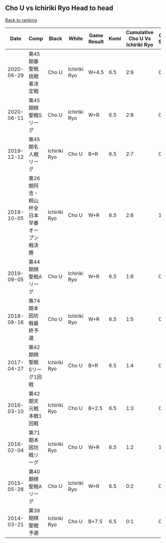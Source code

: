 ## Cho U vs Ichiriki Ryo Head to head

[Back to ranking](../../index.md)




| **Date** | **Comp** | **Black** | **White** | **Game Result** | **Komi** | **Cumulative Cho U Vs Ichiriki Ryo** | **Cho U Streak** | **Ichiriki Ryo Streak** | 
| --- | --- | --- | --- | --- | --- | --- | --- | --- |
| 2020-06-29 | 第45期碁聖戦挑戦者決定戦 | Cho U | Ichiriki Ryo | W+4.5 | 6.5 | 2:9 | 0 | 3 | 
| 2020-06-11 | 第45期棋聖戦Sリーグ | Cho U | Ichiriki Ryo | W+R | 6.5 | 2:8 | 0 | 2 | 
| 2019-12-12 | 第45期名人戦リーグ | Ichiriki Ryo | Cho U | B+R | 6.5 | 2:7 | 0 | 1 | 
| 2019-10-05 | 第26期阿含・桐山杯全日本早碁オープン戦決勝  | Ichiriki Ryo | Cho U | W+R | 6.5 | 2:6 | 1 | 0 | 
| 2019-09-05 | 第44期棋聖戦Aリーグ | Cho U | Ichiriki Ryo | W+R | 6.5 | 1:6 | 0 | 4 | 
| 2018-08-16 | 第74期本因坊戦最終予選 | Cho U | Ichiriki Ryo | W+R | 6.5 | 1:5 | 0 | 3 | 
| 2017-04-27 | 第42期棋聖戦　Sリーグ1回戦 | Ichiriki Ryo | Cho U | B+R | 6.5 | 1:4 | 0 | 2 | 
| 2016-03-10 | 第42期天元戦本戦1回戦 | Ichiriki Ryo | Cho U | B+2.5 | 6.5 | 1:3 | 0 | 1 | 
| 2016-02-04 | 第71期本因坊戦リーグ | Ichiriki Ryo | Cho U | W+R | 6.5 | 1:2 | 1 | 0 | 
| 2015-05-28 | 第40期棋聖戦Aリーグ | Cho U | Ichiriki Ryo | W+R | 6.5 | 0:2 | 0 | 2 | 
| 2014-03-21 | 第39期棋聖戦予選 | Ichiriki Ryo | Cho U | B+7.5 | 6.5 | 0:1 | 0 | 1 |




